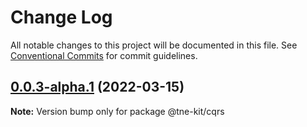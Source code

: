 # Change Log

All notable changes to this project will be documented in this file.
See [Conventional Commits](https://conventionalcommits.org) for commit guidelines.

## [0.0.3-alpha.1](https://github.com/nefayran/Way/compare/@tne-kit/cqrs@0.0.3-alpha.0...@tne-kit/cqrs@0.0.3-alpha.1) (2022-03-15)

**Note:** Version bump only for package @tne-kit/cqrs
